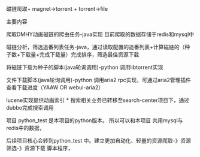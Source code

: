 <p>磁链爬取+ magnet->torrent + torrent->file</p>
<p>主要内容</p>
<p>爬取DMHY动画磁链的爬虫任务-java实现  目前爬取的数据存储于redis和mysql中</p>
<p>磁链分析，筛选追番列表任务-java，通过读取配置的追番列表+计算磁链的（种子数+下载量+完成下载量）完成排序，筛选最佳资源下载</p>
<p>将磁链下载为种子的脚本(java轮询调用)-python 调用libtorrent实现</p>
<p>文件下载脚本(java轮询调用)-python 调用aria2 rpc实现，可通过aria2管理插件查看下载进度（YAAW OR webui-aria2）  </p>
<p>lucene实现提供动画索引 * 搜索相关业务已转移至search-center项目下，通过dubbo完成搜索调用</p>
<p>项目 python_test 是本项目的python版本。  所以可以和本项目 共用mysql与redis中的数据，<p>
<P> 后续项目核心会转到python_test 中。建立更加自动化、轻量的资源爬取-》资源筛选-》资源下载 脚本程序，<P>

